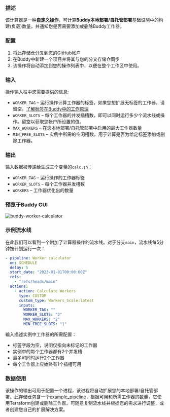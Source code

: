 ### 描述

该计算器是一种[**自定义操作**](https://docs.buddy.red/docs/pipelines/custom-actions)，可计算**Buddy本地部署/自托管部署**基础设施中的构建(负载)数量，并通知您是否需要添加或删除Buddy工作器。

### 配置

1. 将此存储仓分叉到您的GitHub帐户
2. 在Buddy中新建一个项目并将其与您的分叉存储仓同步
3. 该操作将自动添加到您的操作列表中，以便在整个工作区中使用。

### 输入

操作输入栏中您需要提供的信息:

- `WORKER_TAG` – 运行操作计算工作器的标签，如果您想扩展无标签的工作器，请留空。[了解标签在Buddy中的工作原理](https://docs.buddy.red/docs/on-premises/workers/workers-pipelines)
- `WORKER_SLOTS` – 每个工作器的并发插槽数，即可以同时运行多少个流水线或操作。留空以获取您帐户所设置的值。
- `MAX_WORKERS` – 在您本地部署/自托管部署中启用的最大工作器数量
- `MIN_FREE_SLOTS` – 实例中所需的空闲槽数，用于计算是否为给定标签添加或删除工作器。

### 输出

输入数据被传递给生成三个变量的`calc.sh`：

- `WORKER_TAG` – 运行操作的工作器标签
- `WORKER_SLOTS` – 每个工作器并发槽数
- `WORKERS` – 工作器优化出的数量

### 预览于Buddy GUI

![buddy-worker-calculator](https://user-images.githubusercontent.com/8556342/217527631-9c496bfa-957f-469f-8f0c-d8c81d5d7cc3.png)

### 示例流水线

在此我们可以看到一个附加了计算器操作的流水线。对于分支`main`，流水线每5分钟按计划运行一次：

```yaml
- pipeline: Worker calculator
  on: SCHEDULE
  delay: 5
  start_date: "2023-01-01T00:00:00Z"
  refs:
    - "refs/heads/main"
  actions:
    - action: Calculate Workers
      type: CUSTOM
      custom_type: Workers_Scale:latest
      inputs:
        WORKER_TAG: ""
        WORKER_SLOTS: "2"
        MAX_WORKERS: "2"
        MIN_FREE_SLOTS: "1"
```

输入描述实例中工作器的所需配置：

- 标签字段为空，说明仅指向未标记的工作器
- 实例中的每个工作器都有2个并发槽
- 最多可同时运行2个工作器
- 每个工作器上应始终有1个插槽可用

### 数据使用

该操作的输出可用于配置一个进程，该进程将自动扩展您的本地部署/自托管部署。此存储仓包含一个[example_pipeline](https://github.com/buddy-red/workers-scale/tree/master/example_pipeline)，根据可用和所需工作器的数量，它使用Terraform创建或删除工作器。可随意复制流水线并根据您的需求进行调整，或者创建您自己的扩展解决方案。
